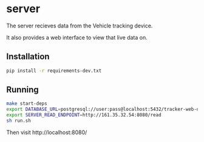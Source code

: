 # server

The server recieves data from the Vehicle tracking device.

It also provides a web interface to view that live data on.

## Installation


```bash
pip install -r requirements-dev.txt
```

## Running

```bash
make start-deps
export DATABASE_URL=postgresql://user:pass@localhost:5432/tracker-web-db
export SERVER_READ_ENDPOINT=http://161.35.32.54:8080/read
sh run.sh
```

Then visit http://localhost:8080/
